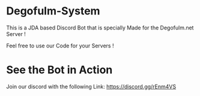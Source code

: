 # Degofulm-System
This is a JDA based Discord Bot that is specially Made for the Degofulm.net Server !

Feel free to use our Code for your Servers !

# See the Bot in Action
Join our discord with the following Link: https://discord.gg/rEnm4VS
